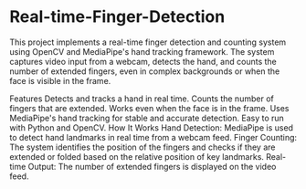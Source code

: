 # Real-time-Finger-Detection
This project implements a real-time finger detection and counting system using OpenCV and MediaPipe's hand tracking framework. The system captures video input from a webcam, detects the hand, and counts the number of extended fingers, even in complex backgrounds or when the face is visible in the frame.

Features
Detects and tracks a hand in real time.
Counts the number of fingers that are extended.
Works even when the face is in the frame.
Uses MediaPipe's hand tracking for stable and accurate detection.
Easy to run with Python and OpenCV.
How It Works
Hand Detection: MediaPipe is used to detect hand landmarks in real time from a webcam feed.
Finger Counting: The system identifies the position of the fingers and checks if they are extended or folded based on the relative position of key landmarks.
Real-time Output: The number of extended fingers is displayed on the video feed.
